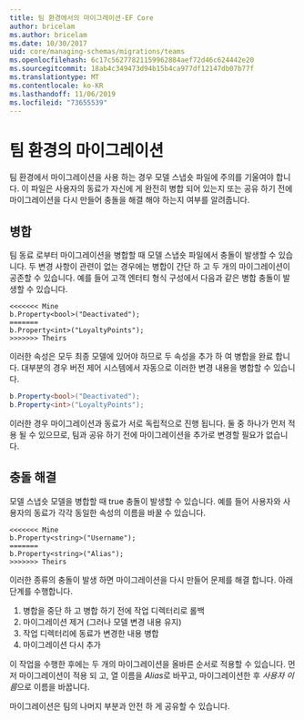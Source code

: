 ```yaml
---
title: 팀 환경에서의 마이그레이션-EF Core
author: bricelam
ms.author: bricelam
ms.date: 10/30/2017
uid: core/managing-schemas/migrations/teams
ms.openlocfilehash: 6c17c56277821159962884aef72d46c624442e20
ms.sourcegitcommit: 18ab4c349473d94b15b4ca977df12147db07b77f
ms.translationtype: MT
ms.contentlocale: ko-KR
ms.lasthandoff: 11/06/2019
ms.locfileid: "73655539"
---
```

# <a name="migrations-in-team-environments"></a>팀 환경의 마이그레이션

팀 환경에서 마이그레이션을 사용 하는 경우 모델 스냅숏 파일에 주의를 기울여야 합니다. 이 파일은 사용자의 동료가 자신에 게 완전히 병합 되어 있는지 또는 공유 하기 전에 마이그레이션을 다시 만들어 충돌을 해결 해야 하는지 여부를 알려줍니다.

## <a name="merging"></a>병합

팀 동료 로부터 마이그레이션을 병합할 때 모델 스냅숏 파일에서 충돌이 발생할 수 있습니다. 두 변경 사항이 관련이 없는 경우에는 병합이 간단 하 고 두 개의 마이그레이션이 공존할 수 있습니다. 예를 들어 고객 엔터티 형식 구성에서 다음과 같은 병합 충돌이 발생할 수 있습니다.

``` output
<<<<<<< Mine
b.Property<bool>("Deactivated");
=======
b.Property<int>("LoyaltyPoints");
>>>>>>> Theirs
```

이러한 속성은 모두 최종 모델에 있어야 하므로 두 속성을 추가 하 여 병합을 완료 합니다. 대부분의 경우 버전 제어 시스템에서 자동으로 이러한 변경 내용을 병합할 수 있습니다.

``` csharp
b.Property<bool>("Deactivated");
b.Property<int>("LoyaltyPoints");
```

이러한 경우 마이그레이션과 동료가 서로 독립적으로 진행 됩니다. 둘 중 하나가 먼저 적용 될 수 있으므로, 팀과 공유 하기 전에 마이그레이션을 추가로 변경할 필요가 없습니다.

## <a name="resolving-conflicts"></a>충돌 해결

모델 스냅숏 모델을 병합할 때 true 충돌이 발생할 수 있습니다. 예를 들어 사용자와 사용자의 동료가 각각 동일한 속성의 이름을 바꿀 수 있습니다.

``` output
<<<<<<< Mine
b.Property<string>("Username");
=======
b.Property<string>("Alias");
>>>>>>> Theirs
```

이러한 종류의 충돌이 발생 하면 마이그레이션을 다시 만들어 문제를 해결 합니다. 아래 단계를 수행합니다.

1. 병합을 중단 하 고 병합 하기 전에 작업 디렉터리로 롤백
2. 마이그레이션 제거 (그러나 모델 변경 내용 유지)
3. 작업 디렉터리에 동료가 변경한 내용 병합
4. 마이그레이션 다시 추가

이 작업을 수행한 후에는 두 개의 마이그레이션을 올바른 순서로 적용할 수 있습니다. 먼저 마이그레이션이 적용 되 고, 열 이름을 *Alias*로 바꾸고, 마이그레이션한 후 *사용자 이름*으로 이름을 바꿉니다.

마이그레이션은 팀의 나머지 부분과 안전 하 게 공유할 수 있습니다.
